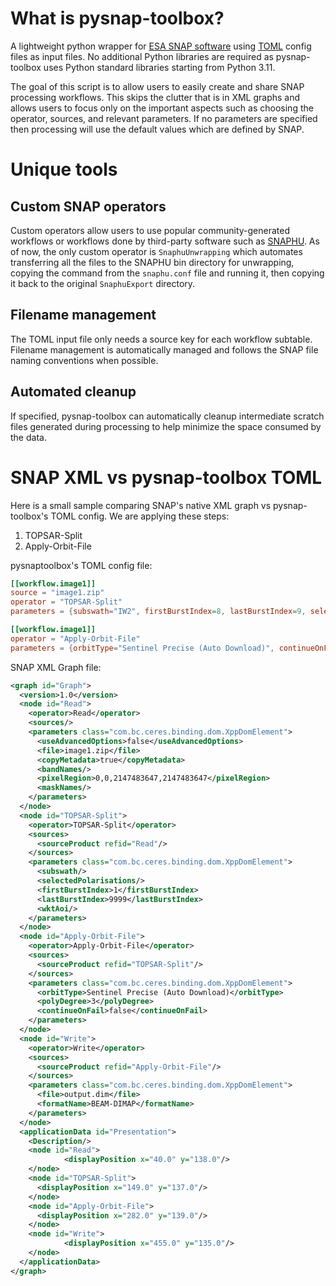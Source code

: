 # What is pysnap-toolbox?
A lightweight python wrapper for [ESA SNAP software](https://step.esa.int/main/download/snap-download/) using [TOML](https://toml.io/en/) config files as input files. No additional Python libraries are required as pysnap-toolbox uses Python standard libraries starting from Python 3.11.

The goal of this script is to allow users to easily create and share SNAP processing workflows. This skips the clutter that is in XML graphs and allows users to focus only on the important aspects such as choosing the operator, sources, and relevant parameters. If no parameters are specified then processing will use the default values which are defined by SNAP.

# Unique tools
## Custom SNAP operators
Custom operators allow users to use popular community-generated workflows or workflows done by third-party software such as [SNAPHU](http://web.stanford.edu/group/radar/softwareandlinks/sw/snaphu/). As of now, the only custom operator is `SnaphuUnwrapping` which
automates transferring all the files to the SNAPHU bin directory for unwrapping, copying the command from the `snaphu.conf` file and running it, then copying it back to the original `SnaphuExport` directory.

## Filename management
The TOML input file only needs a source key for each workflow subtable. Filename management is automatically managed and follows the SNAP file naming conventions when possible.

## Automated cleanup
If specified, pysnap-toolbox can automatically cleanup intermediate scratch files generated during processing to help minimize the space consumed by the data.
# SNAP XML vs pysnap-toolbox TOML

Here is a small sample comparing SNAP's native XML graph vs pysnap-toolbox's TOML config. We are applying these steps:

1. TOPSAR-Split
2. Apply-Orbit-File

pysnaptoolbox's TOML config file:
```toml
[[workflow.image1]]
source = "image1.zip"
operator = "TOPSAR-Split"
parameters = {subswath="IW2", firstBurstIndex=8, lastBurstIndex=9, selectedPolarisations="VV"}

[[workflow.image1]]
operator = "Apply-Orbit-File"
parameters = {orbitType="Sentinel Precise (Auto Download)", continueOnFail=false}
```

SNAP XML Graph file:
```xml
<graph id="Graph">
  <version>1.0</version>
  <node id="Read">
    <operator>Read</operator>
    <sources/>
    <parameters class="com.bc.ceres.binding.dom.XppDomElement">
      <useAdvancedOptions>false</useAdvancedOptions>
      <file>image1.zip</file>
      <copyMetadata>true</copyMetadata>
      <bandNames/>
      <pixelRegion>0,0,2147483647,2147483647</pixelRegion>
      <maskNames/>
    </parameters>
  </node>
  <node id="TOPSAR-Split">
    <operator>TOPSAR-Split</operator>
    <sources>
      <sourceProduct refid="Read"/>
    </sources>
    <parameters class="com.bc.ceres.binding.dom.XppDomElement">
      <subswath/>
      <selectedPolarisations/>
      <firstBurstIndex>1</firstBurstIndex>
      <lastBurstIndex>9999</lastBurstIndex>
      <wktAoi/>
    </parameters>
  </node>
  <node id="Apply-Orbit-File">
    <operator>Apply-Orbit-File</operator>
    <sources>
      <sourceProduct refid="TOPSAR-Split"/>
    </sources>
    <parameters class="com.bc.ceres.binding.dom.XppDomElement">
      <orbitType>Sentinel Precise (Auto Download)</orbitType>
      <polyDegree>3</polyDegree>
      <continueOnFail>false</continueOnFail>
    </parameters>
  </node>
  <node id="Write">
    <operator>Write</operator>
    <sources>
      <sourceProduct refid="Apply-Orbit-File"/>
    </sources>
    <parameters class="com.bc.ceres.binding.dom.XppDomElement">
      <file>output.dim</file>
      <formatName>BEAM-DIMAP</formatName>
    </parameters>
  </node>
  <applicationData id="Presentation">
    <Description/>
    <node id="Read">
            <displayPosition x="40.0" y="138.0"/>
    </node>
    <node id="TOPSAR-Split">
      <displayPosition x="149.0" y="137.0"/>
    </node>
    <node id="Apply-Orbit-File">
      <displayPosition x="282.0" y="139.0"/>
    </node>
    <node id="Write">
            <displayPosition x="455.0" y="135.0"/>
    </node>
  </applicationData>
</graph>
```